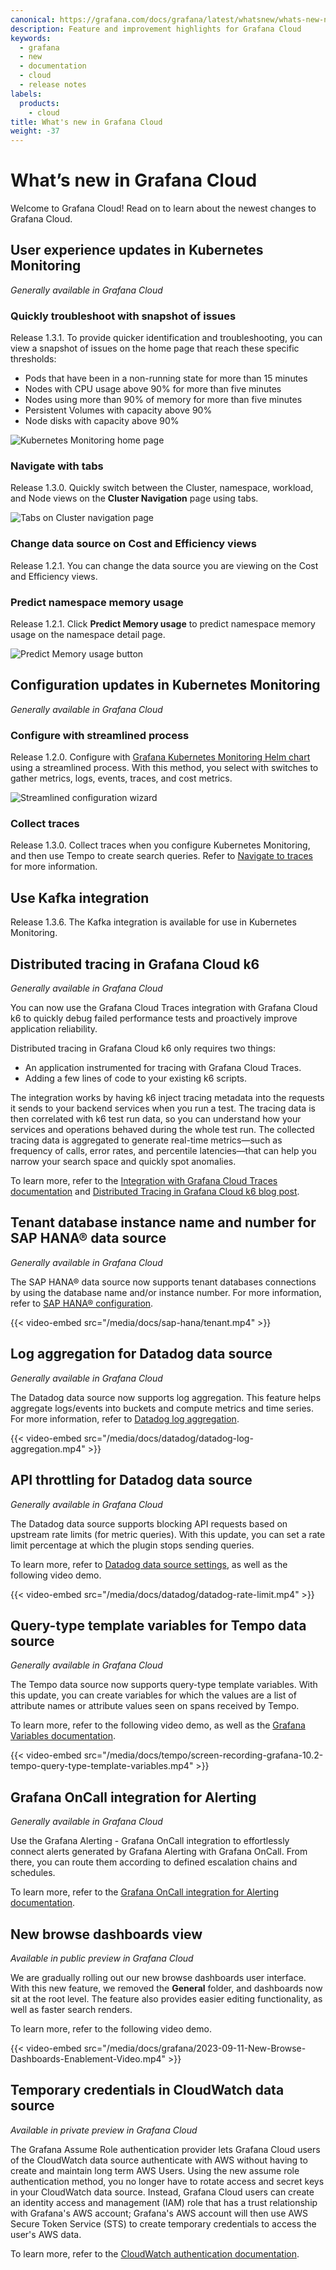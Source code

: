 ```yaml
---
canonical: https://grafana.com/docs/grafana/latest/whatsnew/whats-new-next/
description: Feature and improvement highlights for Grafana Cloud
keywords:
  - grafana
  - new
  - documentation
  - cloud
  - release notes
labels:
  products:
    - cloud
title: What's new in Grafana Cloud
weight: -37
---
```


# What’s new in Grafana Cloud

Welcome to Grafana Cloud! Read on to learn about the newest changes to Grafana Cloud.

## User experience updates in Kubernetes Monitoring

<!-- Beverly Buchanan --> 

_Generally available in Grafana Cloud_

### Quickly troubleshoot with snapshot of issues

Release 1.3.1. To provide quicker identification and troubleshooting, you can view a snapshot of issues on the home page that reach these specific thresholds:

  - Pods that have been in a non-running state for more than 15 minutes
  - Nodes with CPU usage above 90% for more than five minutes
  - Nodes using more than 90% of memory for more than five minutes
  - Persistent Volumes with capacity above 90%
  - Node disks with capacity above 90%

![Kubernetes Monitoring home page](/media/docs/grafana-cloud/k8s/K8smon-snapshotview.png)

### Navigate with tabs

Release 1.3.0. Quickly switch between the Cluster, namespace, workload, and Node views on the **Cluster Navigation** page using tabs.

![Tabs on Cluster navigation page](/media/docs/grafana-cloud/k8s/k8smon-clusternav-tabs.png)

### Change data source on Cost and Efficiency views

Release 1.2.1. You can change the data source you are viewing on the Cost and Efficiency views. 

### Predict namespace memory usage

Release 1.2.1. Click **Predict Memory usage** to predict namespace memory usage on the namespace detail page.

![Predict Memory usage button](/media/docs/grafana-cloud/k8s/k8smon-predict-memusage-namespace.png)

## Configuration updates in Kubernetes Monitoring

<!-- Beverly Buchanan --> 

_Generally available in Grafana Cloud_

### Configure with streamlined process

Release 1.2.0. Configure with [Grafana Kubernetes Monitoring Helm chart](https://grafana.com/docs/grafana-cloud/monitor-infrastructure/kubernetes-monitoring/configuration/config-k8s-agent-flow) using a streamlined process. With this method, you select with switches to gather metrics, logs, events, traces, and cost metrics.

![Streamlined configuration wizard](/media/docs/grafana-cloud/k8s/k8smon-config-wizard.png)

### Collect traces

Release 1.3.0. Collect traces when you configure Kubernetes Monitoring, and then use Tempo to create search queries. Refer to [Navigate to traces](/docs/grafana-cloud/monitor-infrastructure/kubernetes-monitoring/navigate-k8s-monitoring/#navigate-to-traces) for more information.

## Use Kafka integration

Release 1.3.6. The Kafka integration is available for use in Kubernetes Monitoring.

## Distributed tracing in Grafana Cloud k6

<!-- Heitor Tashiro Sergent -->

_Generally available in Grafana Cloud_

You can now use the Grafana Cloud Traces integration with Grafana Cloud k6 to quickly debug failed performance tests and proactively improve application reliability.

Distributed tracing in Grafana Cloud k6 only requires two things:

- An application instrumented for tracing with Grafana Cloud Traces.
- Adding a few lines of code to your existing k6 scripts.

The integration works by having k6 inject tracing metadata into the requests it sends to your backend services when you run a test. The tracing data is then correlated with k6 test run data, so you can understand how your services and operations behaved during the whole test run. The collected tracing data is aggregated to generate real-time metrics—such as frequency of calls, error rates, and percentile latencies—that can help you narrow your search space and quickly spot anomalies.

To learn more, refer to the [Integration with Grafana Cloud Traces documentation](/docs/grafana-cloud/k6/analyze-results/integration-with-grafana-cloud-traces/) and [Distributed Tracing in Grafana Cloud k6 blog post](https://grafana.com/blog/2023/09/19/troubleshoot-failed-performance-tests-faster-with-distributed-tracing-in-grafana-cloud-k6/).

## Tenant database instance name and number for SAP HANA® data source

<!-- Miguel Palau -->
<!-- OSS, Enterprise -->

_Generally available in Grafana Cloud_

The SAP HANA® data source now supports tenant databases connections by using the database name and/or instance number. For more information, refer to [SAP HANA® configuration](/docs/plugins/grafana-saphana-datasource/latest/#configuration).

{{< video-embed src="/media/docs/sap-hana/tenant.mp4" >}}

## Log aggregation for Datadog data source

<!-- Taewoo Kim -->
<!-- OSS, Enterprise -->

_Generally available in Grafana Cloud_

The Datadog data source now supports log aggregation. This feature helps aggregate logs/events into buckets and compute metrics and time series. For more information, refer to [Datadog log aggregation](/docs/plugins/grafana-datadog-datasource/latest#logs-analytics--aggregation).

{{< video-embed src="/media/docs/datadog/datadog-log-aggregation.mp4" >}}

## API throttling for Datadog data source

<!-- Taewoo Kim -->
<!-- OSS, Enterprise -->

_Generally available in Grafana Cloud_

The Datadog data source supports blocking API requests based on upstream rate limits (for metric queries). With this update, you can set a rate limit percentage at which the plugin stops sending queries.

To learn more, refer to [Datadog data source settings](/docs/plugins/grafana-datadog-datasource/latest#configure-the-data-source), as well as the following video demo.

{{< video-embed src="/media/docs/datadog/datadog-rate-limit.mp4" >}}

## Query-type template variables for Tempo data source

<!-- Fabrizio Casati -->
<!-- OSS, Enterprise -->

_Generally available in Grafana Cloud_

The Tempo data source now supports query-type template variables. With this update, you can create variables for which the values are a list of attribute names or attribute values seen on spans received by Tempo.

To learn more, refer to the following video demo, as well as the [Grafana Variables documentation](/docs/grafana/next/dashboards/variables/).

{{< video-embed src="/media/docs/tempo/screen-recording-grafana-10.2-tempo-query-type-template-variables.mp4" >}}

## Grafana OnCall integration for Alerting

<!-- Brenda Muir -->
<!-- OSS, Enterprise -->

_Generally available in Grafana Cloud_

Use the Grafana Alerting - Grafana OnCall integration to effortlessly connect alerts generated by Grafana Alerting with Grafana OnCall. From there, you can route them according to defined escalation chains and schedules.

To learn more, refer to the [Grafana OnCall integration for Alerting documentation](/docs/grafana/next/alerting/alerting-rules/manage-contact-points/configure-oncall/).

## New browse dashboards view

<!-- Yaelle Chaudy for Frontend Platform -->
<!-- OSS, Enterprise -->

_Available in public preview in Grafana Cloud_

We are gradually rolling out our new browse dashboards user interface. With this new feature, we removed the **General** folder, and dashboards now sit at the root level. The feature also provides easier editing functionality, as well as faster search renders.

To learn more, refer to the following video demo.

{{< video-embed src="/media/docs/grafana/2023-09-11-New-Browse-Dashboards-Enablement-Video.mp4" >}}

## Temporary credentials in CloudWatch data source

<!-- Michael Mandrus, Ida Štambuk, Sarah Zinger  -->
<!-- Cloud -->

_Available in private preview in Grafana Cloud_

The Grafana Assume Role authentication provider lets Grafana Cloud users of the CloudWatch data source authenticate with AWS without having to create and maintain long term AWS Users. Using the new assume role authentication method, you no longer have to rotate access and secret keys in your CloudWatch data source. Instead, Grafana Cloud users can create an identity access and management (IAM) role that has a trust relationship with Grafana's AWS account; Grafana's AWS account will then use AWS Secure Token Service (STS) to create temporary credentials to access the user's AWS data.

To learn more, refer to the [CloudWatch authentication documentation](/docs/grafana/next/datasources/aws-cloudwatch/aws-authentication).
